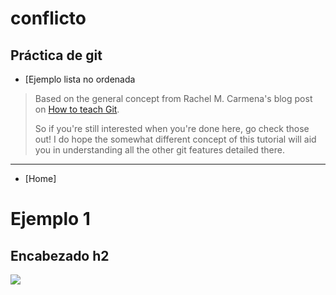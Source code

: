 # conflicto
## Práctica de git

- [Ejemplo lista no ordenada


> Based on the general concept from Rachel M. Carmena's blog post on [How to teach Git](https://rachelcarmena.github.io/2018/12/12/how-to-teach-git.html).
> 
> 
> So if you're still interested when you're done here, go check those out! I do hope the somewhat different concept of this tutorial will aid you in understanding all the other git features detailed there.

---
- [Home]
# Ejemplo 1
## Encabezado h2
![](images/bosque-humedo.jpg)

